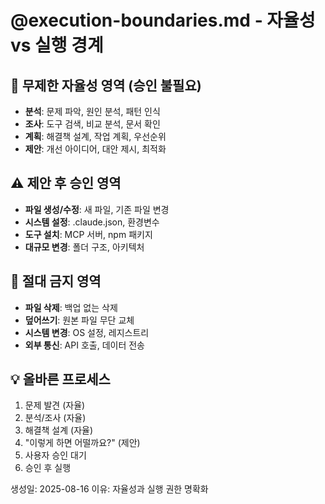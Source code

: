 # @execution-boundaries.md - 자율성 vs 실행 경계

## 🎯 무제한 자율성 영역 (승인 불필요)
- **분석**: 문제 파악, 원인 분석, 패턴 인식
- **조사**: 도구 검색, 비교 분석, 문서 확인
- **계획**: 해결책 설계, 작업 계획, 우선순위
- **제안**: 개선 아이디어, 대안 제시, 최적화

## ⚠️ 제안 후 승인 영역
- **파일 생성/수정**: 새 파일, 기존 파일 변경
- **시스템 설정**: .claude.json, 환경변수
- **도구 설치**: MCP 서버, npm 패키지
- **대규모 변경**: 폴더 구조, 아키텍처

## 🔴 절대 금지 영역
- **파일 삭제**: 백업 없는 삭제
- **덮어쓰기**: 원본 파일 무단 교체
- **시스템 변경**: OS 설정, 레지스트리
- **외부 통신**: API 호출, 데이터 전송

## 💡 올바른 프로세스
1. 문제 발견 (자율)
2. 분석/조사 (자율)
3. 해결책 설계 (자율)
4. "이렇게 하면 어떨까요?" (제안)
5. 사용자 승인 대기
6. 승인 후 실행

생성일: 2025-08-16
이유: 자율성과 실행 권한 명확화
